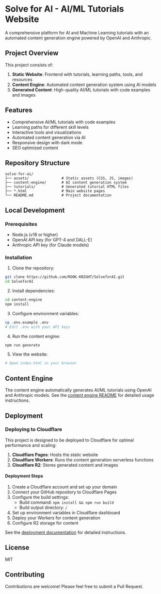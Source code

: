 # Solve for AI - AI/ML Tutorials Website

A comprehensive platform for AI and Machine Learning tutorials with an automated content generation engine powered by OpenAI and Anthropic.

## Project Overview

This project consists of:

1. **Static Website**: Frontend with tutorials, learning paths, tools, and resources
2. **Content Engine**: Automated content generation system using AI models
3. **Generated Content**: High-quality AI/ML tutorials with code examples and images

## Features

- Comprehensive AI/ML tutorials with code examples
- Learning paths for different skill levels
- Interactive tools and visualizations
- Automated content generation via AI
- Responsive design with dark mode
- SEO optimized content

## Repository Structure

```
solve-for-ai/
├── assets/               # Static assets (CSS, JS, images)
├── content-engine/       # AI content generation system
├── tutorials/            # Generated tutorial HTML files
├── *.html                # Main website pages
└── README.md             # Project documentation
```

## Local Development

### Prerequisites

- Node.js (v18 or higher)
- OpenAI API key (for GPT-4 and DALL-E)
- Anthropic API key (for Claude models)

### Installation

1. Clone the repository:
```bash
git clone https://github.com/ROOK-KNIGHT/SolveforAI.git
cd SolveforAI
```

2. Install dependencies:
```bash
cd content-engine
npm install
```

3. Configure environment variables:
```bash
cp .env.example .env
# Edit .env with your API keys
```

4. Run the content engine:
```bash
npm run generate
```

5. View the website:
```bash
# Open index.html in your browser
```

## Content Engine

The content engine automatically generates AI/ML tutorials using OpenAI and Anthropic models. See the [content engine README](content-engine/README.md) for detailed usage instructions.

## Deployment

### Deploying to Cloudflare

This project is designed to be deployed to Cloudflare for optimal performance and scaling:

1. **Cloudflare Pages**: Hosts the static website
2. **Cloudflare Workers**: Runs the content generation serverless functions
3. **Cloudflare R2**: Stores generated content and images

#### Deployment Steps

1. Create a Cloudflare account and set up your domain
2. Connect your GitHub repository to Cloudflare Pages
3. Configure the build settings:
   - Build command: `npm install && npm run build`
   - Build output directory: `/`
4. Set up environment variables in Cloudflare dashboard
5. Deploy your Workers for content generation
6. Configure R2 storage for content

See the [deployment documentation](DEPLOYMENT.md) for detailed instructions.

## License

MIT

## Contributing

Contributions are welcome! Please feel free to submit a Pull Request.
